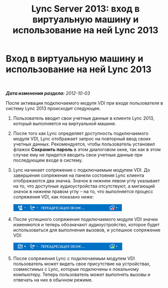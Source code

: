 ﻿---
title: 'Lync Server 2013: вход в виртуальную машину и использование на ней Lync 2013'
TOCTitle: Вход в виртуальную машину и использование на ней Lync 2013
ms:assetid: 6140fc19-5bef-4b58-9b0f-19112b5ecd00
ms:mtpsurl: https://technet.microsoft.com/ru-ru/library/JJ204948(v=OCS.15)
ms:contentKeyID: 49309934
ms.date: 05/19/2016
mtps_version: v=OCS.15
ms.translationtype: HT
---

# Вход в виртуальную машину и использование на ней Lync 2013

 

_**Дата изменения раздела:** 2012-10-03_

После активации подключаемого модуля VDI при входе пользователя в систему Lync 2013 происходит следующее.

1.  Пользователь вводит свои учетные данные в клиенте Lync 2013, который выполняется на виртуальной машине.

2.  После того как Lync определяет доступность подключаемого модуля VDI, Lync отображает запрос на повторный ввод своих учетных данных. Рекомендуется, чтобы пользователь установил флажок **Сохранить пароль** в этом диалоговом окне, так как в этом случае ему не придется вводить свои учетные данные при последующем входе в систему.

3.  Lync начинает сопряжение с подключаемым модулем VDI. До завершения сопряжения на панели состояния Lync клиента отображаются два значка. Значок в нижнем левом углу указывает на то, что доступные аудиоустройства отсутствуют, а мигающий значок в нижнем правом углу – на то, что выполняется процесс сопряжения VDI, как показано ниже:
    
    ![Значок Lync VDI, указывающий на успешное сопряжение](images/JJ204713.303d618c-4bc8-41c4-8553-2475de0d395e(OCS.15).png "Значок Lync VDI, указывающий на успешное сопряжение")  

4.  После успешного сопряжения подключаемого модуля VDI значки изменяются и теперь обозначают аудиоустройство, которое будет использоваться для выполнения вызовов, и успешное сопряжение VDI:
    
    ![Значок сопряжения Lync VDI, указывающий на успешное выполнение](images/JJ204948.57be3387-a3e5-4949-831e-f5ff9fcc5598(OCS.15).png "Значок сопряжения Lync VDI, указывающий на успешное выполнение")  

5.  После сопряжения Lync с подключаемым модулем VDI пользователь может видеть свое присутствие на устройствах, совместимых с Lync, которые подключены к локальному компьютеру. Теперь пользователь может выполнять вызовы и отвечать на них в обычном режиме.

